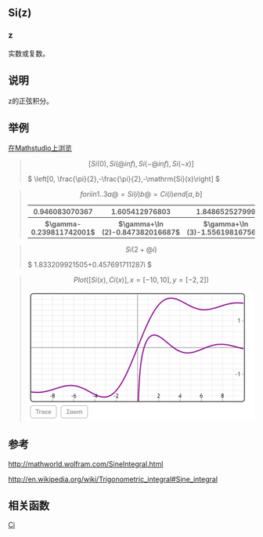 ## Si(z)

### z

实数或复数。

## 说明

z的正弦积分。

## 举例  
[在Mathstudio上浏览](http://mathstud.io/?input[0]=W1NpKDApLCBTaShAaW5mKSwgU2koLUBpbmYpLCBTaSgteCld&input[1]=Zm9yIGkgaW4gMS4uMw0KIGEgQD0gU2koaSkNCiBiIEA9IENpKGkpDQplbmQNClthLCBiXQ%3D%3D&input[2]=U2koMitAaSk%3D&input[3]=UGxvdChbU2koeCksIENpKHgpXSwgeD1bLTEwLCAxMF0sIHk9Wy0yLCAyXSk%3D)



>   ```math
>   [Si(0), Si(@inf), Si(-@inf), Si(-x)]
>   ```
>   $ \left[0, \frac{\pi}{2},-\frac{\pi}{2},-\mathrm{Si}(x)\right] $



>   ```math
>	for i in 1..3
>	 a @= Si(i)
>	 b @= Ci(i)
>	end
>	[a, b]
>   ```
>   <table>
>       <tr>
>           <th>0.946083070367</th>
>           <th>1.605412976803</th>
>           <th>1.848652527999</th>
>       </tr>
>       <tr>
>           <th>$\gamma-0.239811742001$</th>
>           <th>$\gamma+\ln (2)-0.847382016687$</th>
>           <th>$\gamma+\ln (3)-1.556198167562$</th>
>       </tr>
>   </table>


>   ```math
>   Si(2+@i)
>   ```
>   $ 1.833209921505+0.457691711287i $

>   ```math
>   Plot([Si(x), Ci(x)], x=[-10, 10], y=[-2, 2])
>   ```
>   ![si](../_media/S/si.png)


## 参考

http://mathworld.wolfram.com/SineIntegral.html

http://en.wikipedia.org/wiki/Trigonometric_integral#Sine_integral


## 相关函数

[Ci](C/Ci)

